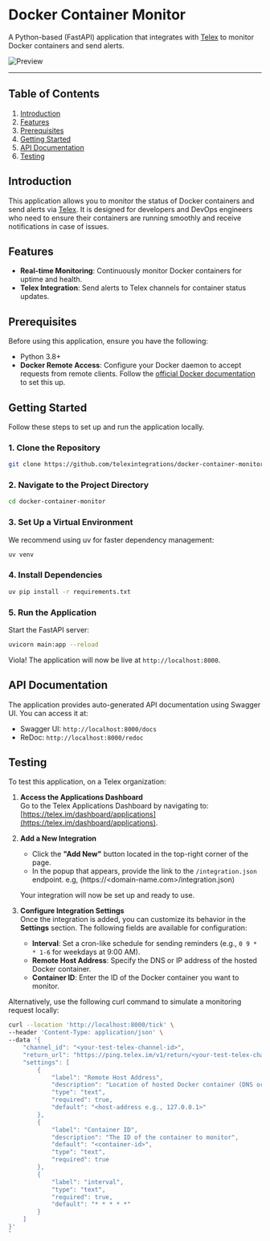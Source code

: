 # Docker Container Monitor

A Python-based (FastAPI) application that integrates with [Telex](https://telex.im) to monitor Docker containers and send alerts.

![Preview](https://github.com/user-attachments/assets/56fca051-aa0c-4016-b7d3-78a380f3eeba)

---

## **Table of Contents**
1. [Introduction](#introduction)
2. [Features](#features)
3. [Prerequisites](#prerequisites)
4. [Getting Started](#getting-started)
5. [API Documentation](#api-documentation)
6. [Testing](#testing)


## **Introduction**
This application allows you to monitor the status of Docker containers and send alerts via [Telex](https://telex.im). It is designed for developers and DevOps engineers who need to ensure their containers are running smoothly and receive notifications in case of issues.


## **Features**
- **Real-time Monitoring**: Continuously monitor Docker containers for uptime and health.
- **Telex Integration**: Send alerts to Telex channels for container status updates.


## **Prerequisites**
Before using this application, ensure you have the following:

- Python 3.8+
- **Docker Remote Access**: Configure your Docker daemon to accept requests from remote clients. Follow the [official Docker documentation](https://docs.docker.com/engine/daemon/remote-access/) to set this up.


## **Getting Started**
Follow these steps to set up and run the application locally.

### **1. Clone the Repository**
```bash
git clone https://github.com/telexintegrations/docker-container-monitor.git
```

### **2. Navigate to the Project Directory**
```bash
cd docker-container-monitor
```

### **3. Set Up a Virtual Environment**
We recommend using uv for faster dependency management:
```bash
uv venv
```

### **4. Install Dependencies**
```bash
uv pip install -r requirements.txt
```

### **5. Run the Application**
Start the FastAPI server:
```bash
uvicorn main:app --reload
```

Viola! The application will now be live at `http://localhost:8000`.

## **API Documentation**
The application provides auto-generated API documentation using Swagger UI. You can access it at:

- Swagger UI: `http://localhost:8000/docs`
- ReDoc: `http://localhost:8000/redoc`


## **Testing**
To test this application, on a Telex organization:

1. **Access the Applications Dashboard**  
   Go to the Telex Applications Dashboard by navigating to:  
   [https://telex.im/dashboard/applications](https://telex.im/dashboard/applications).

2. **Add a New Integration**  
   - Click the **"Add New"** button located in the top-right corner of the page.  
   - In the popup that appears, provide the link to the `/integration.json` endpoint. e.g, (https://<domain-name.com>/integration.json)

   Your integration will now be set up and ready to use.

3. **Configure Integration Settings**  
   Once the integration is added, you can customize its behavior in the **Settings** section. The following fields are available for configuration:  
   - **Interval**: Set a cron-like schedule for sending reminders (e.g., `0 9 * * 1-6` for weekdays at 9:00 AM).  
   - **Remote Host Address**: Specify the DNS or IP address of the hosted Docker container.  
   - **Container ID**: Enter the ID of the Docker container you want to monitor.  


Alternatively, use the following curl command to simulate a monitoring request locally:

```bash
curl --location 'http://localhost:8000/tick' \
--header 'Content-Type: application/json' \
--data '{
    "channel_id": "<your-test-telex-channel-id>",
    "return_url": "https://ping.telex.im/v1/return/<your-test-telex-channel-id>",
    "settings": [
        {
            "label": "Remote Host Address",
            "description": "Location of hosted Docker container (DNS or IP Address)",
            "type": "text",
            "required": true,
            "default": "<host-address e.g., 127.0.0.1>"
        },
        {
            "label": "Container ID",
            "description": "The ID of the container to monitor",
            "default": "<container-id>",
            "type": "text",
            "required": true
        },
        {
            "label": "interval",
            "type": "text",
            "required": true,
            "default": "* * * * *"
        }
    ]
}'
`
```
